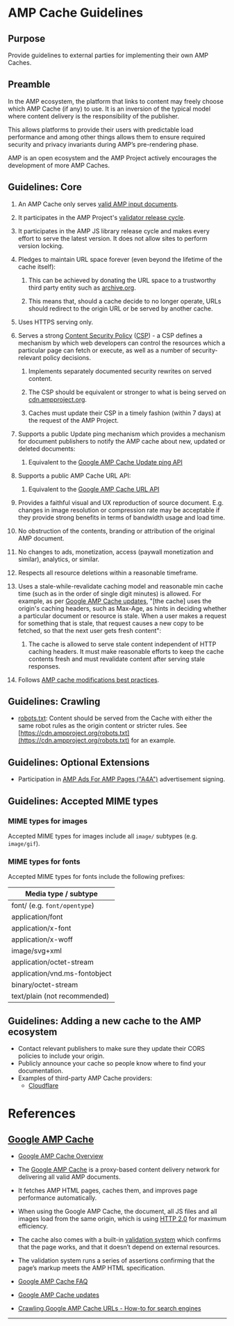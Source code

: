 # AMP Cache Guidelines

## Purpose

Provide guidelines to external parties for implementing their own AMP Caches.

## Preamble

In the AMP ecosystem, the platform that links to content may freely choose which AMP Cache (if any) to use. It is an inversion of the typical model where content delivery is the responsibility of the publisher. 

This allows platforms to provide their users with predictable load performance and among other things allows them to ensure required security and privacy invariants during AMP’s pre-rendering phase.

AMP is an open ecosystem and the AMP Project actively encourages the development of more AMP Caches.

## Guidelines: Core

1. An AMP Cache only serves [valid AMP input documents](https://github.com/ampproject/amphtml/blob/master/spec/amp-html-format.md).

2. It participates in the AMP Project's [validator release cycle](https://github.com/ampproject/amphtml/tree/master/validator).

3. It participates in the AMP JS library release cycle and makes every effort to serve the latest version. It does not allow sites to perform version locking.

4. Pledges to maintain URL space forever (even beyond the lifetime of the cache itself): 

    1. This can be achieved by donating the URL space to a trustworthy third party entity such as [archive.org](http://archive.org).

    2. This means that, should a cache decide to no longer operate, URLs should redirect to the origin URL or be served by another cache.

5. Uses HTTPS serving only.

6. Serves a strong [Content Security Policy](https://w3c.github.io/webappsec-csp/) ([CSP](https://developer.chrome.com/extensions/contentSecurityPolicy)) - a CSP defines a mechanism by which web developers can control the resources which a particular page can fetch or execute, as well as a number of security-relevant policy decisions.

    1. Implements separately documented security rewrites on served content.

    2. The CSP should be equivalent or stronger to what is being served on [cdn.ampproject.org](http://cdn.ampproject.org).

    3. Caches must update their CSP in a timely fashion (within 7 days) at the request of the AMP Project.

7. Supports a public Update ping mechanism which provides a mechanism for document publishers to notify the AMP cache about new, updated or deleted documents: 

    1. Equivalent to the [Google AMP Cache Update ping API](https://developers.google.com/amp/cache/update-ping#update-ping-format)

8. Supports a public AMP Cache URL API:

    1. Equivalent to the [Google AMP Cache URL API](https://developers.google.com/amp/cache/overview#amp-cache-url-format)

9. Provides a faithful visual and UX reproduction of source document. E.g. changes in image resolution or compression rate may be acceptable if they provide strong benefits in terms of bandwidth usage and load time.

10. No obstruction of the contents, branding or attribution of the original AMP document. 

11. No changes to ads, monetization, access (paywall monetization and similar), analytics, or similar.

12. Respects all resource deletions within a reasonable timeframe.

13. Uses a stale-while-revalidate caching model and reasonable min cache time (such as in the order of single digit minutes) is allowed. For example, as per [Google AMP Cache updates](https://developers.google.com/amp/cache/overview#google-amp-cache-updates), "[the cache] uses the origin's caching headers, such as Max-Age, as hints in deciding whether a particular document or resource is stale. When a user makes a request for something that is stale, that request causes a new copy to be fetched, so that the next user gets fresh content":

    1. The cache is allowed to serve stale content independent of HTTP caching headers. It must make reasonable efforts to keep the cache contents fresh and must revalidate content after serving stale responses.

14. Follows [AMP cache modifications best practices](https://github.com/ampproject/amphtml/blob/master/spec/amp-cachem-modifications.md).

## Guidelines: Crawling 

* [robots.txt](https://cdn.ampproject.org/robots.txt): Content should be served from the Cache with either the same robot rules as the origin content or stricter rules. See [https://cdn.ampproject.org/robots.txt](https://cdn.ampproject.org/robots.txt) for an example.

## Guidelines: Optional Extensions

* Participation in [AMP Ads For AMP Pages ("A4A")](https://github.com/ampproject/amphtml/issues/3133) advertisement signing.

## Guidelines: Accepted MIME types

### MIME types for images

Accepted MIME types for images include all `image/` subtypes (e.g. `image/gif`).

### MIME types for fonts

Accepted MIME types for fonts include the following prefixes:

| Media type / subtype  |
| ------------- |
|  font/   (e.g. `font/opentype`)|
|  application/font   |
|  application/x-font   |
|  application/x-woff   |
|  image/svg+xml   |
|  application/octet-stream   |
|  application/vnd.ms-fontobject   |
|  binary/octet-stream   |
|  text/plain (not recommended)   |

## Guidelines: Adding a new cache to the AMP ecosystem

* Contact relevant publishers to make sure they update their CORS policies to include your origin.
* Publicly announce your cache so people know where to find your documentation.
* Examples of third-party AMP Cache providers:
  * [Cloudflare](https://www.cloudflare.com/)

# References

## [Google AMP Cache](https://developers.google.com/amp/cache/)

* [Google AMP Cache Overview](https://developers.google.com/amp/cache/overview)

* The [Google AMP Cache](https://developers.google.com/amp/cache/) is a proxy-based content delivery network for delivering all valid AMP documents.

* It fetches AMP HTML pages, caches them, and improves page performance automatically. 

* When using the Google AMP Cache, the document, all JS files and all images load from the same origin, which is using [HTTP 2.0](https://http2.github.io/) for maximum efficiency.

* The cache also comes with a built-in [validation system](https://github.com/ampproject/amphtml/tree/master/validator) which confirms that the page works, and that it doesn’t depend on external resources. 

* The validation system runs a series of assertions confirming that the page’s markup meets the AMP HTML specification.

* [Google AMP Cache FAQ](https://developers.google.com/amp/cache/faq)

* [Google AMP Cache updates](https://developers.google.com/amp/cache/overview#google-amp-cache-updates)

* [Crawling Google AMP Cache URLs - How-to for search engines](https://docs.google.com/document/d/1V_uLHoa48IlbFl7_3KWT_1JmCf6BnFtt3S_oR4UsasQ/edit?usp=sharing)

* * *


